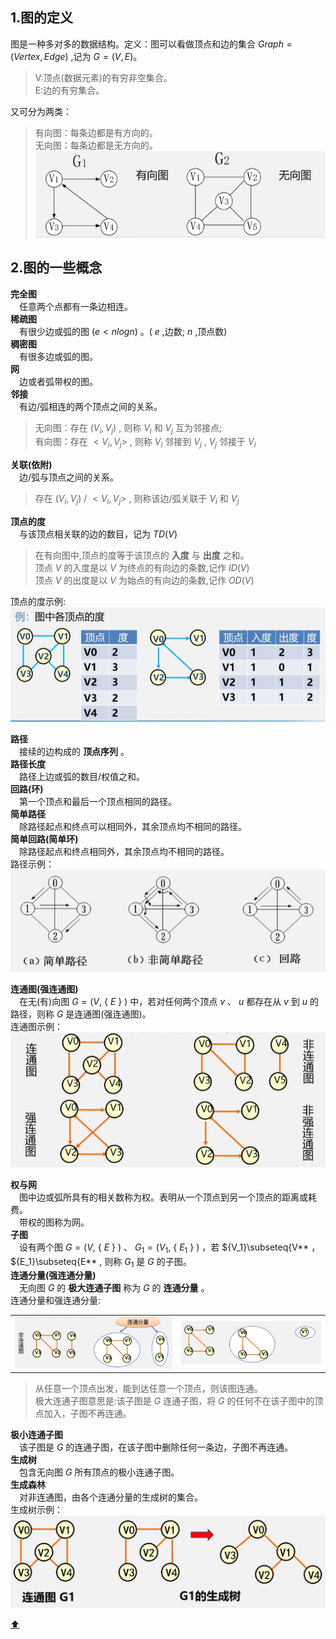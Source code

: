 <span id = "top"></span>  
## 1.图的定义  
图是一种多对多的数据结构。定义：图可以看做顶点和边的集合 $Graph=(Vertex, Edge)$ ,记为 $G=(V,E)。$   
>V:顶点(数据元素)的有穷非空集合。  
>E:边的有穷集合。

又可分为两类：  
>有向图：每条边都是有方向的。  
>无向图：每条边都是无方向的。  
![](./images/有向图无向图.png)  

## 2.图的一些概念  
**完全图**  
　任意两个点都有一条边相连。  
**稀疏图**  
　有很少边或弧的图 $(e < nlogn)$ 。( $e$ ,边数; $n$ ,顶点数)  
**稠密图**  
　有很多边或弧的图。  
**网**  
　边或者弧带权的图。  
**邻接**  
　有边/弧相连的两个顶点之间的关系。  
>无向图：存在 $(V_i,V_j)$ , 则称 $V_i$ 和 $V_j$ 互为邻接点;  
>有向图：存在 ${<{V}_ {i},{V}_ {j}>}$ , 则称 $V_i$ 邻接到 $V_j$ , $V_j$ 邻接于 $V_i$  

**关联(依附)**    
　边/弧与顶点之间的关系。  
>存在 $(V_i,V_j)$ / ${<{V}_ {i},{V}_ {j}>}$ , 则称该边/弧关联于 $V_i$ 和 $V_j$  

**顶点的度**  
　与该顶点相关联的边的数目，记为 $TD(V)$  
 >在有向图中,顶点的度等于该顶点的 **入度** 与 **出度** 之和。  
 >顶点 $V$ 的入度是以 $V$ 为终点的有向边的条数,记作 $ID(V)$  
 >顶点 $V$ 的出度是以 $V$ 为始点的有向边的条数,记作 $OD(V)$

顶点的度示例:
![](./images/顶点的度示例.png)  

**路径**  
　接续的边构成的 **顶点序列** 。    
**路径长度**  
　路径上边或弧的数目/权值之和。  
**回路(环)**  
　第一个顶点和最后一个顶点相同的路径。  
**简单路径**  
　除路径起点和终点可以相同外，其余顶点均不相同的路径。  
**简单回路(简单环)**  
　除路径起点和终点相同外，其余顶点均不相同的路径。  
路径示例：  
![](./images/路径示例.png)  

**连通图(强连通图)**  
　在无(有)向图 $G=(V,$ &#123; $E$ &#125; $)$ 中，若对任何两个顶点 $v$ 、 $u$ 都存在从 $v$ 到 $u$ 的路径，则称 $G$ 是连通图(强连通图)。  
连通图示例：  
![](./images/连通图示例.png)  

**权与网**  
　图中边或弧所具有的相关数称为权。表明从一个顶点到另一个顶点的距离或耗费。  
　带权的图称为网。  
**子图**  
　设有两个图 $G=(V,$ &#123; $E$ &#125; $)$ 、 $G_1=(V_1,$ &#123; $E_1$ &#125; $)$ ，若 ${V_1}\subseteq{V** ， ${E_1}\subseteq{E**
, 则称 $G_1$ 是 $G$ 的子图。  
**连通分量(强连通分量)**  
　无向图 $G$ 的 **极大连通子图** 称为 $G$ 的 **连通分量** 。  
 连通分量和强连通分量:  
 <table border="0" margin-left: auto margin-right: auto>
  <tr>
     <td><img src="./images/连通分量示例.png"> </img></td>
     <td><img src="./images/强连通分量示例.png"> </img></td>
  </tr>
</table>

>从任意一个顶点出发，能到达任意一个顶点，则该图连通。  
>极大连通子图意思是:该子图是 $G$ 连通子图，将 $G$ 的任何不在该子图中的顶点加入，子图不再连通。  

**极小连通子图**  
　该子图是 $G$ 的连通子图，在该子图中删除任何一条边，子图不再连通。  
**生成树**  
　包含无向图 $G$ 所有顶点的极小连通子图。  
**生成森林**  
　对非连通图，由各个连通分量的生成树的集合。  
 生成树示例：  
 ![](./images/生成树示例.png)  
 
[:arrow_up:](#top)
